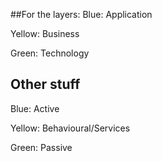 ##For the layers:
Blue: Application

Yellow: Business

Green: Technology

## Other stuff
Blue: Active

Yellow: Behavioural/Services

Green: Passive
